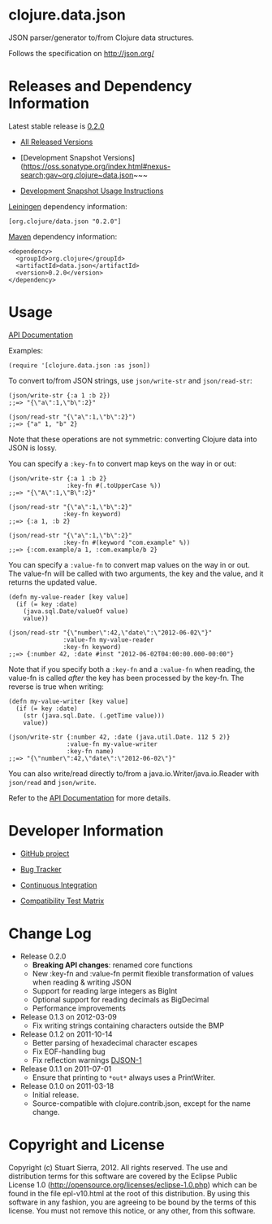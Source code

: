clojure.data.json
========================================

JSON parser/generator to/from Clojure data structures.

Follows the specification on http://json.org/



Releases and Dependency Information
========================================

Latest stable release is [0.2.0](https://github.com/clojure/data.json/tree/data.json-0.2.0)

* [All Released Versions](http://search.maven.org/#search%7Cgav%7C1%7Cg%3A%22org.clojure%22%20AND%20a%3A%22data.json%22)

* [Development Snapshot Versions](https://oss.sonatype.org/index.html#nexus-search;gav~org.clojure~data.json~~~

* [Development Snapshot Usage Instructions](http://dev.clojure.org/display/doc/Maven+Settings+and+Repositories)

[Leiningen](https://github.com/technomancy/leiningen) dependency information:

    [org.clojure/data.json "0.2.0"]

[Maven](http://maven.apache.org/) dependency information:

    <dependency>
      <groupId>org.clojure</groupId>
      <artifactId>data.json</artifactId>
      <version>0.2.0</version>
    </dependency>



Usage
========================================

[API Documentation](http://clojure.github.com/data.json/)

Examples:

    (require '[clojure.data.json :as json])

To convert to/from JSON strings, use `json/write-str` and `json/read-str`:

    (json/write-str {:a 1 :b 2})
    ;;=> "{\"a\":1,\"b\":2}"

    (json/read-str "{\"a\":1,\"b\":2}")
    ;;=> {"a" 1, "b" 2}

Note that these operations are not symmetric: converting Clojure data
into JSON is lossy.

You can specify a `:key-fn` to convert map keys on the way in or out:

    (json/write-str {:a 1 :b 2}
                    :key-fn #(.toUpperCase %))
    ;;=> "{\"A\":1,\"B\":2}"

    (json/read-str "{\"a\":1,\"b\":2}"
                   :key-fn keyword)
    ;;=> {:a 1, :b 2}

    (json/read-str "{\"a\":1,\"b\":2}"
                   :key-fn #(keyword "com.example" %))
    ;;=> {:com.example/a 1, :com.example/b 2}

You can specify a `:value-fn` to convert map values on the way in or
out. The value-fn will be called with two arguments, the key and the
value, and it returns the updated value.

    (defn my-value-reader [key value]
      (if (= key :date)
        (java.sql.Date/valueOf value)
        value))

    (json/read-str "{\"number\":42,\"date\":\"2012-06-02\"}"
                   :value-fn my-value-reader
                   :key-fn keyword) 
    ;;=> {:number 42, :date #inst "2012-06-02T04:00:00.000-00:00"}

Note that if you specify both a `:key-fn` and a `:value-fn` when
reading, the value-fn is called *after* the key has been processed by
the key-fn. The reverse is true when writing:

    (defn my-value-writer [key value]
      (if (= key :date)
        (str (java.sql.Date. (.getTime value)))
        value))

    (json/write-str {:number 42, :date (java.util.Date. 112 5 2)}
                    :value-fn my-value-writer
                    :key-fn name) 
    ;;=> "{\"number\":42,\"date\":\"2012-06-02\"}"

You can also write/read directly to/from a
java.io.Writer/java.io.Reader with `json/read` and `json/write`.

Refer to the [API Documentation](http://clojure.github.com/data.json/)
for more details.



Developer Information
========================================

* [GitHub project](https://github.com/clojure/data.json)

* [Bug Tracker](http://dev.clojure.org/jira/browse/DJSON)

* [Continuous Integration](http://build.clojure.org/job/data.json/)

* [Compatibility Test Matrix](http://build.clojure.org/job/data.json-test-matrix/)



Change Log
========================================

* Release 0.2.0
  * **Breaking API changes**: renamed core functions
  * New :key-fn and :value-fn permit flexible transformation
    of values when reading & writing JSON
  * Support for reading large integers as BigInt
  * Optional support for reading decimals as BigDecimal
  * Performance improvements
* Release 0.1.3 on 2012-03-09
  * Fix writing strings containing characters outside the BMP
* Release 0.1.2 on 2011-10-14
  * Better parsing of hexadecimal character escapes
  * Fix EOF-handling bug
  * Fix reflection warnings [DJSON-1](http://dev.clojure.org/jira/browse/DJSON-1)
* Release 0.1.1 on 2011-07-01
  * Ensure that printing to `*out*` always uses a PrintWriter.
* Release 0.1.0 on 2011-03-18
  * Initial release.
  * Source-compatible with clojure.contrib.json, except for the name change.



Copyright and License
========================================

Copyright (c) Stuart Sierra, 2012. All rights reserved.  The use and
distribution terms for this software are covered by the Eclipse Public
License 1.0 (http://opensource.org/licenses/eclipse-1.0.php) which can
be found in the file epl-v10.html at the root of this distribution.
By using this software in any fashion, you are agreeing to be bound by
the terms of this license.  You must not remove this notice, or any
other, from this software.
